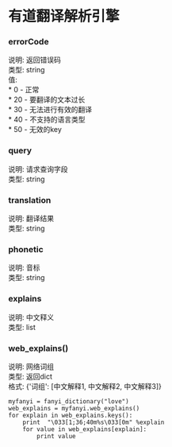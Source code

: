 有道翻译解析引擎    
======    
    
### errorCode    
说明: 返回错误码    
类型: string    
值:    
	* 0 - 正常    
	* 20 - 要翻译的文本过长    
	* 30 - 无法进行有效的翻译      
    * 40 - 不支持的语言类型    
	* 50 - 无效的key    
    
### query    
说明: 请求查询字段    
类型: string    
    
### translation    
说明: 翻译结果    
类型: string    
    
### phonetic    
说明: 音标    
类型: string    
    
### explains    
说明: 中文释义    
类型: list    
    
### web_explains()    
说明: 网络词组    
类型: 返回dict    
格式: {'词组': [中文解释1, 中文解释2, 中文解释3]}    

	myfanyi = fanyi_dictionary("love")
	web_explains = myfanyi.web_explains()
    for explain in web_explains.keys():
		print  "\033[1;36;40m%s\033[0m" %explain
		for value in web_explains[explain]:
            print value
			
